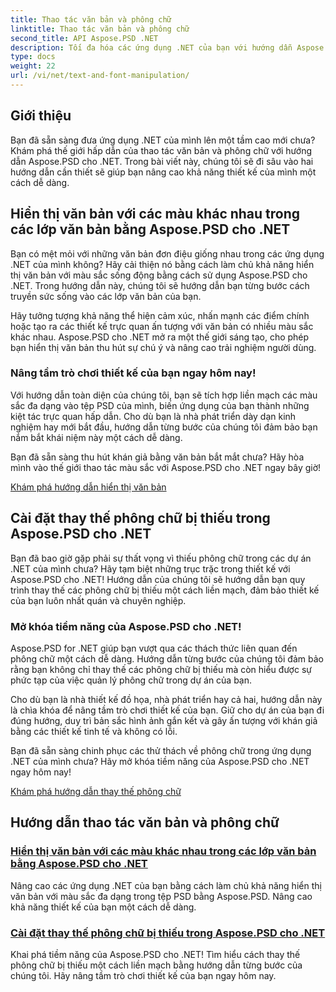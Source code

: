 ```yaml
---
title: Thao tác văn bản và phông chữ
linktitle: Thao tác văn bản và phông chữ
second_title: API Aspose.PSD .NET
description: Tối đa hóa các ứng dụng .NET của bạn với hướng dẫn Aspose.PSD cho .NET! Tìm hiểu cách hiển thị văn bản với màu sắc sống động và thay thế các phông chữ bị thiếu một cách liền mạch.
type: docs
weight: 22
url: /vi/net/text-and-font-manipulation/
---
```


## Giới thiệu

Bạn đã sẵn sàng đưa ứng dụng .NET của mình lên một tầm cao mới chưa? Khám phá thế giới hấp dẫn của thao tác văn bản và phông chữ với hướng dẫn Aspose.PSD cho .NET. Trong bài viết này, chúng tôi sẽ đi sâu vào hai hướng dẫn cần thiết sẽ giúp bạn nâng cao khả năng thiết kế của mình một cách dễ dàng.

## Hiển thị văn bản với các màu khác nhau trong các lớp văn bản bằng Aspose.PSD cho .NET

Bạn có mệt mỏi với những văn bản đơn điệu giống nhau trong các ứng dụng .NET của mình không? Hãy cải thiện nó bằng cách làm chủ khả năng hiển thị văn bản với màu sắc sống động bằng cách sử dụng Aspose.PSD cho .NET. Trong hướng dẫn này, chúng tôi sẽ hướng dẫn bạn từng bước cách truyền sức sống vào các lớp văn bản của bạn.

Hãy tưởng tượng khả năng thể hiện cảm xúc, nhấn mạnh các điểm chính hoặc tạo ra các thiết kế trực quan ấn tượng với văn bản có nhiều màu sắc khác nhau. Aspose.PSD cho .NET mở ra một thế giới sáng tạo, cho phép bạn hiển thị văn bản thu hút sự chú ý và nâng cao trải nghiệm người dùng.

### Nâng tầm trò chơi thiết kế của bạn ngay hôm nay!

Với hướng dẫn toàn diện của chúng tôi, bạn sẽ tích hợp liền mạch các màu sắc đa dạng vào tệp PSD của mình, biến ứng dụng của bạn thành những kiệt tác trực quan hấp dẫn. Cho dù bạn là nhà phát triển dày dạn kinh nghiệm hay mới bắt đầu, hướng dẫn từng bước của chúng tôi đảm bảo bạn nắm bắt khái niệm này một cách dễ dàng.

Bạn đã sẵn sàng thu hút khán giả bằng văn bản bắt mắt chưa? Hãy hòa mình vào thế giới thao tác màu sắc với Aspose.PSD cho .NET ngay bây giờ!

[Khám phá hướng dẫn hiển thị văn bản](./render-text-different-colors/)

## Cài đặt thay thế phông chữ bị thiếu trong Aspose.PSD cho .NET

Bạn đã bao giờ gặp phải sự thất vọng vì thiếu phông chữ trong các dự án .NET của mình chưa? Hãy tạm biệt những trục trặc trong thiết kế với Aspose.PSD cho .NET! Hướng dẫn của chúng tôi sẽ hướng dẫn bạn quy trình thay thế các phông chữ bị thiếu một cách liền mạch, đảm bảo thiết kế của bạn luôn nhất quán và chuyên nghiệp.

### Mở khóa tiềm năng của Aspose.PSD cho .NET!

Aspose.PSD for .NET giúp bạn vượt qua các thách thức liên quan đến phông chữ một cách dễ dàng. Hướng dẫn từng bước của chúng tôi đảm bảo rằng bạn không chỉ thay thế các phông chữ bị thiếu mà còn hiểu được sự phức tạp của việc quản lý phông chữ trong dự án của bạn.

Cho dù bạn là nhà thiết kế đồ họa, nhà phát triển hay cả hai, hướng dẫn này là chìa khóa để nâng tầm trò chơi thiết kế của bạn. Giữ cho dự án của bạn đi đúng hướng, duy trì bản sắc hình ảnh gắn kết và gây ấn tượng với khán giả bằng các thiết kế tinh tế và không có lỗi.

Bạn đã sẵn sàng chinh phục các thử thách về phông chữ trong ứng dụng .NET của mình chưa? Hãy mở khóa tiềm năng của Aspose.PSD cho .NET ngay hôm nay!

[Khám phá hướng dẫn thay thế phông chữ](./replace-missing-fonts/)

## Hướng dẫn thao tác văn bản và phông chữ
### [Hiển thị văn bản với các màu khác nhau trong các lớp văn bản bằng Aspose.PSD cho .NET](./render-text-different-colors/)
Nâng cao các ứng dụng .NET của bạn bằng cách làm chủ khả năng hiển thị văn bản với màu sắc đa dạng trong tệp PSD bằng Aspose.PSD. Nâng cao khả năng thiết kế của bạn một cách dễ dàng.
### [Cài đặt thay thế phông chữ bị thiếu trong Aspose.PSD cho .NET](./replace-missing-fonts/)
Khai phá tiềm năng của Aspose.PSD cho .NET! Tìm hiểu cách thay thế phông chữ bị thiếu một cách liền mạch bằng hướng dẫn từng bước của chúng tôi. Hãy nâng tầm trò chơi thiết kế của bạn ngay hôm nay.